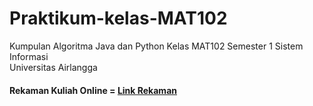 <h1 class="code-line" data-line-start=0 data-line-end=1 ><a id="Praktikum_KelasMAT102_0"></a>Praktikum-kelas-MAT102</h1>
<p class="has-line-data" data-line-start="1" data-line-end="3">Kumpulan Algoritma Java dan Python Kelas MAT102 Semester 1 Sistem Informasi<br>
Universitas Airlangga</p>
<h4 class="code-line" data-line-start=4 data-line-end=5 ><a id="Rekaman_Kuliah_Online__Link_Rekaman_httpsdrivegooglecomdriveu0folders1eNK6v9YRkM7rKEHRVoVKw7ZTS0ugPCH7_4"></a>Rekaman Kuliah Online = <a href="https://drive.google.com/drive/u/0/folders/1eNK6v9YRkM7rKEHRVoVKw7ZTS0ugPCH7">Link Rekaman </a></h4>
